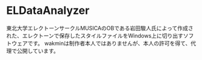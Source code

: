 # ELDataAnalyzer
東北大学エレクトーンサークルMUSICAのOBである岩田駿人氏によって作成された、エレクトーンで保存したスタイルファイルをWindows上に切り出すソフトウェアです。
wakminは制作者本人ではありませんが、本人の許可を得て、代理で公開しています。
